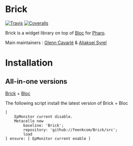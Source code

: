 # Brick

[![Travis](https://travis-ci.org/pharo-graphics/Brick.svg?branch=master)][travis]
[![Coveralls](https://coveralls.io/repos/github/pharo-graphics/Brick/badge.svg?branch=master)][coveralls]

Brick is a widget library on top of [Bloc](https://github.com/pharo-graphics/Bloc) for [Pharo](http://pharo.org/).

Main maintainers : [Glenn Cavarlé](https://github.com/GlennCavarle) & [Aliaksei Syrel](https://github.com/syrel)

# Installation

## All-in-one versions 
[Brick](https://github.com/pharo-graphics/Bloc) + [Bloc](https://github.com/pharo-graphics/Bloc)

The following script install the latest version of Brick + Bloc

```smalltalk
[
    EpMonitor current disable.
    Metacello new
        baseline: 'Brick';
        repository: 'github://feenkcom/Brick/src';
        load
] ensure: [ EpMonitor current enable ]
```

[travis]: https://travis-ci.org/pharo-graphics/Brick
[coveralls]: https://coveralls.io/github/pharo-graphics/Brick?branch=master
